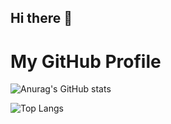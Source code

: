 ## Hi there 👋

<!--
**ferrypradana07/ferrypradana07** is a ✨ _special_ ✨ repository because its `README.md` (this file) appears on your GitHub profile.

Here are some ideas to get you started:

- 🔭 I’m currently working on ...
- 🌱 I’m currently learning ...
- 👯 I’m looking to collaborate on ...
- 🤔 I’m looking for help with ...
- 💬 Ask me about ...
- 📫 How to reach me: ...
- 😄 Pronouns: ...
- ⚡ Fun fact: ...
-->

# My GitHub Profile

![Anurag's GitHub stats](https://github-readme-stats.vercel.app/api?username=ferrypradana07&show_icons=true&theme=radical)

![Top Langs](https://github-readme-stats.vercel.app/api/top-langs/?username=ferrypradana07&hide=javascript,html)

